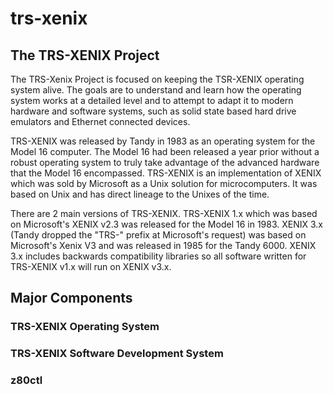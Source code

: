 # trs-xenix
## The TRS-XENIX Project

The TRS-Xenix Project is focused on keeping the TSR-XENIX operating system alive.  The goals are to understand and learn how the operating system works at a detailed level and to attempt to adapt it to modern hardware and software systems, such as solid state based hard drive emulators and Ethernet connected devices.

TRS-XENIX was released by Tandy in 1983 as an operating system for the Model 16 computer.  The Model 16 had been released a year prior without a robust operating system to truly take advantage of the advanced hardware that the Model 16 encompassed.  TRS-XENIX is an implementation of XENIX which was sold by Microsoft as a Unix solution for microcomputers.  It was based on Unix and has direct lineage to the Unixes of the time.

There are 2 main versions of TRS-XENIX.  TRS-XENIX 1.x which was based on Microsoft's XENIX v2.3 was released for the Model 16 in 1983.  XENIX 3.x (Tandy dropped the "TRS-" prefix at Microsoft's request) was based on Microsoft's Xenix V3 and was released in 1985 for the Tandy 6000.  XENIX 3.x includes backwards compatibility libraries so all software written for TRS-XENIX v1.x will run on XENIX v3.x.

## Major Components

### TRS-XENIX Operating System

### TRS-XENIX Software Development System

### z80ctl
